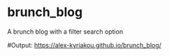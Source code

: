 # brunch_blog

A brunch blog with a filter search option

#Output: https://alex-kyriakou.github.io/brunch_blog/
